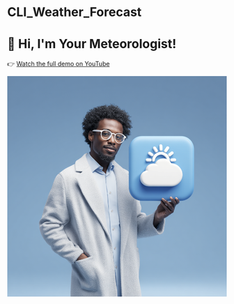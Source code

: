 # CLI_Weather_Forecast

# 👋 Hi, I'm Your Meteorologist!

👉 [Watch the full demo on YouTube](https://youtu.be/W1WY59tSryA?si=HZxMy6YqrGVBBKTa)

![My Profile Photo](app_maker.png)  




